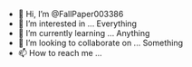 - 👋 Hi, I’m @FallPaper003386
- 👀 I’m interested in ... Everything 
- 🌱 I’m currently learning ... Anything
- 💞️ I’m looking to collaborate on ... Something 
- 📫 How to reach me ... 

<!---
FallPaper003386/FallPaper003386 is a ✨ special ✨ repository because its `README.md` (this file) appears on your GitHub profile.
You can click the Preview link to take a look at your changes.
--->
